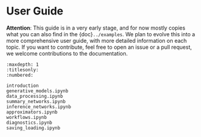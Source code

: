 # User Guide

**Attention**: This guide is in a very early stage, and for now mostly copies what you can also find in the {doc}`../examples`.
We plan to evolve this into a more comprehensive user guide, with more detailed information on each topic.
If you want to contribute, feel free to open an issue or a pull request, we welcome contributions to the documentation.

```{toctree}
:maxdepth: 1
:titlesonly:
:numbered:

introduction
generative_models.ipynb
data_processing.ipynb
summary_networks.ipynb
inference_networks.ipynb
approximators.ipynb
workflows.ipynb
diagnostics.ipynb
saving_loading.ipynb
```
